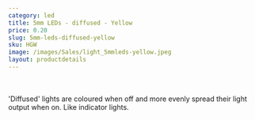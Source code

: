 ```yaml
---
category: led
title: 5mm LEDs - diffused - Yellow
price: 0.20
slug: 5mm-leds-diffused-yellow
sku: HGW
image: /images/Sales/light_5mmleds-yellow.jpeg
layout: productdetails
---
```

<br><br>'Diffused' lights are coloured when off and more evenly spread their light output when on. Like indicator lights.
